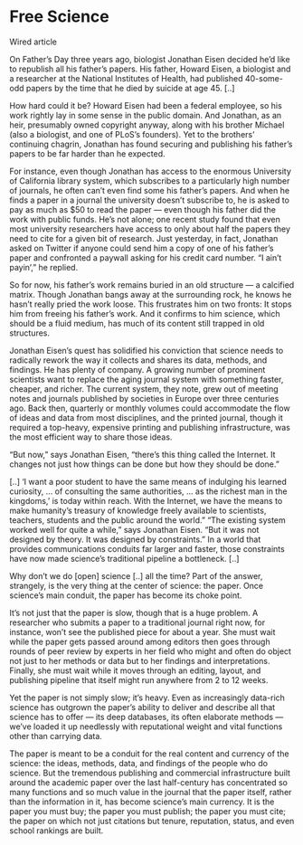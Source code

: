 # Free Science

Wired article

On Father’s Day three years ago, biologist Jonathan Eisen decided he’d like to republish all his father’s papers. His father, Howard Eisen, a biologist and a researcher at the National Institutes of Health, had published 40-some-odd papers by the time that he died by suicide at age 45. [..]

How hard could it be? Howard Eisen had been a federal employee, so his work rightly lay in some sense in the public domain. And Jonathan, as an heir, presumably owned copyright anyway, along with his brother Michael (also a biologist, and one of PLoS’s founders). Yet to the brothers’ continuing chagrin, Jonathan has found securing and publishing his father’s papers to be far harder than he expected.

For instance, even though Jonathan has access to the enormous University of California library system, which subscribes to a particularly high number of journals, he often can’t even find some his father’s papers. And when he finds a paper in a journal the university doesn’t subscribe to, he is asked to pay as much as $50 to read the paper — even though his father did the work with public funds. He’s not alone; one recent study found that even most university researchers have access to only about half the papers they need to cite for a given bit of research. Just yesterday, in fact, Jonathan asked on Twitter if anyone could send him a copy of one of his father’s paper and confronted a paywall asking for his credit card number. “I ain’t payin’,” he replied.

So for now, his father’s work remains buried in an old structure — a calcified matrix. Though Jonathan bangs away at the surrounding rock, he knows he hasn’t really pried the work loose. This frustrates him on two fronts: It stops him from freeing his father’s work. And it confirms to him science, which should be a fluid medium, has much of its content still trapped in old structures.

Jonathan Eisen’s quest has solidified his conviction that science needs to radically rework the way it collects and shares its data, methods, and findings. He has plenty of company. A growing number of prominent scientists want to replace the aging journal system with something faster, cheaper, and richer. The current system, they note, grew out of meeting notes and journals published by societies in Europe over three centuries ago. Back then, quarterly or monthly volumes could accommodate the flow of ideas and data from most disciplines, and the printed journal, though it required a top-heavy, expensive printing and publishing infrastructure, was the most efficient way to share those ideas.

“But now,” says Jonathan Eisen, “there’s this thing called the Internet. It changes not just how things can be done but how they should be done.”

[..] ‘I want a poor student to have the same means of indulging his learned curiosity, … of consulting the same authorities, … as the richest man in the kingdoms,’ is today within reach. With the Internet, we have the means to make humanity’s treasury of knowledge freely available to scientists, teachers, students and the public around the world.”
“The existing system worked well for quite a while,” says Jonathan Eisen. “But it was not designed by theory. It was designed by constraints.” In a world that provides communications conduits far larger and faster, those constraints have now made science’s traditional pipeline a bottleneck. [..]

Why don’t we do [open] science [..] all the time? Part of the answer, strangely, is the very thing at the center of science: the paper. Once science’s main conduit, the paper has become its choke point.

It’s not just that the paper is slow, though that is a huge problem. A researcher who submits a paper to a traditional journal right now, for instance, won’t see the published piece for about a year. She must wait while the paper gets passed around among editors then goes through rounds of peer review by experts in her field who might and often do object not just to her methods or data but to her findings and interpretations. Finally, she must wait while it moves through an editing, layout, and publishing pipeline that itself might run anywhere from 2 to 12 weeks.

Yet the paper is not simply slow; it’s heavy. Even as increasingly data-rich science has outgrown the paper’s ability to deliver and describe all that science has to offer — its deep databases, its often elaborate methods — we’ve loaded it up needlessly with reputational weight and vital functions other than carrying data.

The paper is meant to be a conduit for the real content and currency of the science: the ideas, methods, data, and findings of the people who do science. But the tremendous publishing and commercial infrastructure built around the academic paper over the last half-century has concentrated so many functions and so much value in the journal that the paper itself, rather than the information in it, has become science’s main currency. It is the paper you must buy; the paper you must publish; the paper you must cite; the paper on which not just citations but tenure, reputation, status, and even school rankings are built.















